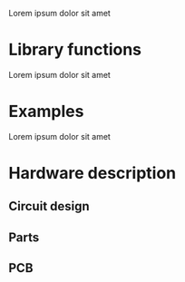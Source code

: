 Lorem ipsum dolor sit amet

# Library functions

Lorem ipsum dolor sit amet

# Examples

Lorem ipsum dolor sit amet

# Hardware description

## Circuit design

## Parts

## PCB
